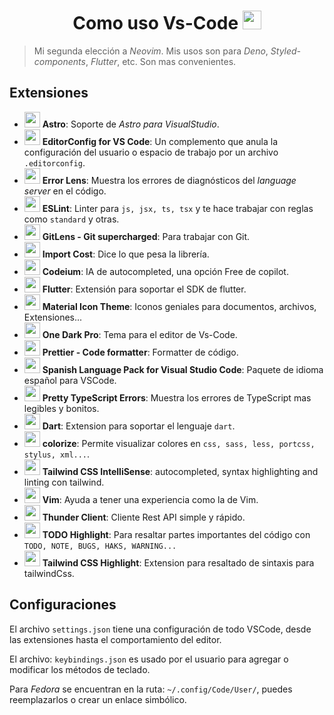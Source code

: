 <h1 align="center">
  Como uso Vs-Code
  <img style="height: 30px" src="https://i.ibb.co/jrSk3Q3/vscode.png">
</h1>

> Mi segunda elección a _Neovim_. Mis usos son para _Deno_, _Styled-components_, _Flutter_, etc. Son mas convenientes.

## Extensiones

- <img width="25" src="https://astro-build.gallerycdn.vsassets.io/extensions/astro-build/astro-vscode/2.8.6/1713885646513/Microsoft.VisualStudio.Services.Icons.Default"> **Astro**: Soporte de _Astro para VisualStudio_.
- <img width="25" src="https://editorconfig.gallerycdn.vsassets.io/extensions/editorconfig/editorconfig/0.16.4/1607315835386/Microsoft.VisualStudio.Services.Icons.Default"> **EditorConfig for VS Code**: Un complemento que anula la configuración del usuario o espacio de trabajo por un archivo `.editorconfig`.
- <img width="25" src="https://usernamehw.gallerycdn.vsassets.io/extensions/usernamehw/errorlens/3.17.0/1713124102396/Microsoft.VisualStudio.Services.Icons.Default"> **Error Lens**: Muestra los errores de diagnósticos del _language server_ en el código.
- <img width="25" src="https://dbaeumer.gallerycdn.vsassets.io/extensions/dbaeumer/vscode-eslint/3.0.5/1712051003124/Microsoft.VisualStudio.Services.Icons.Default"> **ESLint**: Linter para `js, jsx, ts, tsx` y te hace trabajar con reglas como `standard` y otras.
- <img width="25" src="https://eamodio.gallerycdn.vsassets.io/extensions/eamodio/gitlens/2024.4.2905/1714381672782/Microsoft.VisualStudio.Services.Icons.Default"> **GitLens - Git supercharged**: Para trabajar con Git.
- <img width="25" src="https://wix.gallerycdn.vsassets.io/extensions/wix/vscode-import-cost/3.3.0/1649579526643/Microsoft.VisualStudio.Services.Icons.Default"> **Import Cost**: Dice lo que pesa la librería.
- <img width="25" src="https://codeium.gallerycdn.vsassets.io/extensions/codeium/codeium/1.9.30/1714184426936/Microsoft.VisualStudio.Services.Icons.Default"> **Codeium**: IA de autocompleted, una opción Free de copilot.
- <img width="25" src="https://dart-code.gallerycdn.vsassets.io/extensions/dart-code/flutter/3.87.20240402/1712063141663/Microsoft.VisualStudio.Services.Icons.Default"> **Flutter**: Extensión para soportar el SDK de flutter.
- <img width="25" src="https://pkief.gallerycdn.vsassets.io/extensions/pkief/material-icon-theme/5.1.0/1713610070910/Microsoft.VisualStudio.Services.Icons.Default"> **Material Icon Theme**: Iconos geniales para documentos, archivos, Extensiones...
- <img width="25" src="https://zhuangtongfa.gallerycdn.vsassets.io/extensions/zhuangtongfa/material-theme/3.17.2/1714027119547/Microsoft.VisualStudio.Services.Icons.Default"> **One Dark Pro**: Tema para el editor de Vs-Code.
- <img width="25" src="https://esbenp.gallerycdn.vsassets.io/extensions/esbenp/prettier-vscode/10.4.0/1711025051911/Microsoft.VisualStudio.Services.Icons.Default"> **Prettier - Code formatter**: Formatter de código.
- <img width="25" src="https://ms-ceintl.gallerycdn.vsassets.io/extensions/ms-ceintl/vscode-language-pack-es/1.89.2024042409/1713949937613/Microsoft.VisualStudio.Services.Icons.Default"> **Spanish Language Pack for Visual Studio Code**: Paquete de idioma español para VSCode.
- <img width="25" src="https://yoavbls.gallerycdn.vsassets.io/extensions/yoavbls/pretty-ts-errors/0.5.4/1712534608793/Microsoft.VisualStudio.Services.Icons.Default"> **Pretty TypeScript Errors**: Muestra los errores de TypeScript mas legibles y bonitos.
- <img width="25" src="https://dart-code.gallerycdn.vsassets.io/extensions/dart-code/dart-code/3.87.20240429/1714402134611/Microsoft.VisualStudio.Services.Icons.Default"> **Dart**: Extension para soportar el lenguaje `dart`.
- <img width="25" src="https://kamikillerto.gallerycdn.vsassets.io/extensions/kamikillerto/vscode-colorize/0.11.1/1619866227538/Microsoft.VisualStudio.Services.Icons.Default"> **colorize**: Permite visualizar colores en `css, sass, less, portcss, stylus, xml...`.
- <img width="25" src="https://bradlc.gallerycdn.vsassets.io/extensions/bradlc/vscode-tailwindcss/0.11.65/1713978907565/Microsoft.VisualStudio.Services.Icons.Default"> **Tailwind CSS IntelliSense**: autocompleted, syntax highlighting and linting con tailwind.
- <img width="25" src="https://vscodevim.gallerycdn.vsassets.io/extensions/vscodevim/vim/1.27.2/1703296672749/Microsoft.VisualStudio.Services.Icons.Default"> **Vim**: Ayuda a tener una experiencia como la de Vim.
- <img width="25" src="https://rangav.gallerycdn.vsassets.io/extensions/rangav/vscode-thunder-client/2.21.18/1714402871230/Microsoft.VisualStudio.Services.Icons.Default"> **Thunder Client**: Cliente Rest API simple y rápido.
- <img width="25" src="https://wayou.gallerycdn.vsassets.io/extensions/wayou/vscode-todo-highlight/1.0.5/1635478170130/Microsoft.VisualStudio.Services.Icons.Default"> **TODO Highlight**: Para resaltar partes importantes del código con `TODO, NOTE, BUGS, HAKS, WARNING...`
- <img width="25" src="https://ellreka.gallerycdn.vsassets.io/extensions/ellreka/tailwindcss-highlight/2.0.0/1672145442377/Microsoft.VisualStudio.Services.Icons.Default"> **Tailwind CSS Highlight**: Extension para resaltado de sintaxis para tailwindCss.

## Configuraciones

El archivo `settings.json` tiene una configuración de todo VSCode, desde las extensiones hasta el comportamiento del editor.

El archivo: `keybindings.json` es usado por el usuario para agregar o modificar los métodos de teclado.

Para _Fedora_ se encuentran en la ruta: `~/.config/Code/User/`, puedes reemplazarlos o crear un enlace simbólico.
